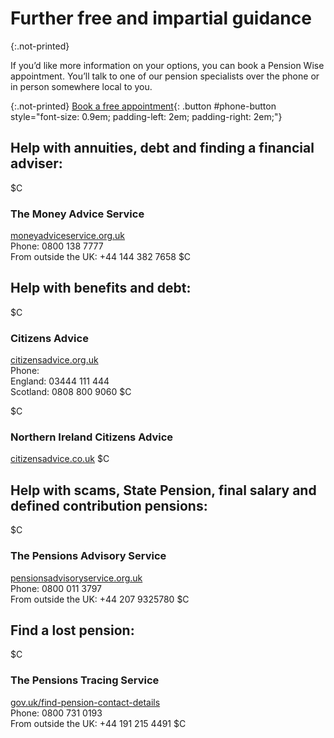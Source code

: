 # Further free and impartial guidance

{:.not-printed}

If you’d like more information on your options, you can book a Pension Wise appointment. You’ll talk to one of our pension specialists over the phone or in person somewhere local to you.

{:.not-printed}
[Book a free appointment](/appointments){: .button #phone-button style="font-size: 0.9em; padding-left: 2em; padding-right: 2em;"}

## Help with annuities, debt and finding a financial adviser:

$C
### The Money Advice Service
[moneyadviceservice.org.uk](https://moneyadviceservice.org.uk)<br>
Phone: 0800 138 7777<br>
From outside the UK: +44 144 382 7658
$C

## Help with benefits and debt:

$C
### Citizens Advice
[citizensadvice.org.uk](https://citizensadvice.org.uk)<br>
Phone:<br>
England: 03444 111 444<br>
Scotland: 0808 800 9060
$C

$C
### Northern Ireland Citizens Advice
[citizensadvice.co.uk](https://citizensadvice.org.uk)
$C

## Help with scams, State Pension, final salary and defined contribution pensions:

$C
### The Pensions Advisory Service
[pensionsadvisoryservice.org.uk](https://pensionsadvisoryservice.org.uk)<br>
Phone: 0800 011 3797<br>
From outside the UK: +44 207 9325780
$C

## Find a lost pension:

$C
### The Pensions Tracing Service
[gov.uk/find-pension-contact-details](https://www.gov.uk/find-pension-contact-details)<br>
Phone: 0800 731 0193<br>
From outside the UK: +44 191 215 4491
$C
